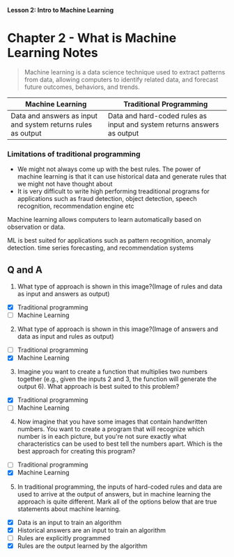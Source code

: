 **Lesson 2: Intro to Machine Learning**

# Chapter 2 - What is Machine Learning Notes

>Machine learning is a data science technique used to extract patterns from data, allowing computers to identify related data, and forecast future outcomes, behaviors, and trends.

Machine Learning  | Traditional Programming
------------ | ------------
Data and answers as input and system returns rules as output | Data and hard-coded rules as input and system returns answers as output

### Limitations of traditional programming 
- We might not always come up with the best rules. The power of machine learning is that it can use historical data and generate rules that we might not have thought about
- It is very difficult to write high performing treaditional programs for applications such as fraud detection, object detection, speech recognition, recommendation engine etc

Machine learning allows computers to learn automatically based on observation or data.

ML is best suited for applications such as pattern recognition, anomaly detection. time series forecasting, and recommendation systems

## Q and A
1. What type of approach is shown in this image?(Image of rules and data as input and answers as output)
- [x] Traditional programming
- [ ] Machine Learning
2.  What type of approach is shown in this image?(Image of answers and data as input and rules as output)
- [ ] Traditional programming
- [x] Machine Learning
3. Imagine you want to create a function that multiplies two numbers together (e.g., given the inputs 2 and 3, the function will generate the output 6). What approach is best suited to this problem?
- [x] Traditional programming
- [ ] Machine Learning
4. Now imagine that you have some images that contain handwritten numbers. You want to create a program that will recognize which number is in each picture, but you're not sure exactly what characteristics can be used to best tell the numbers apart. Which is the best approach for creating this program?

- [ ] Traditional programming
- [x] Machine Learning

5. In traditional programming, the inputs of hard-coded rules and data are used to arrive at the output of answers, but in machine learning the approach is quite different. Mark all of the options below that are true statements about machine learning.

- [x] Data is an input to train an algorithm
- [x] Historical answers are an input to train an algorithm
- [ ] Rules are explicitly programmed
- [x] Rules are the output learned by the algorithm
